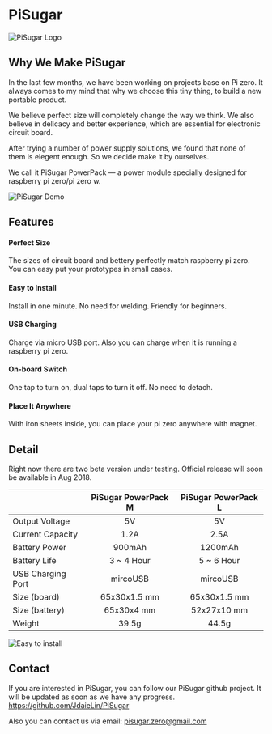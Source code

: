 # PiSugar
![PiSugar Logo](https://raw.githubusercontent.com/JdaieLin/PiSugar/master/logo.jpg)

## Why We Make PiSugar

In the last few months, we have been working on projects base on Pi zero. It always comes to my mind that why we choose this tiny thing, to build a new portable product.

We believe perfect size will completely change the way we think.
We also believe in delicacy and better experience, which are essential for electronic circuit board.

After trying a number of power supply solutions, we found that none of them is elegent enough.
So we decide make it by ourselves. 

We call it PiSugar PowerPack — a power module specially designed for raspberry pi zero/pi zero w.

![PiSugar Demo](https://raw.githubusercontent.com/JdaieLin/PiSugar/master/demo.gif)


## Features

#### Perfect Size
The sizes of circuit board and bettery perfectly match raspberry pi zero. You can easy put your prototypes in small cases.

#### Easy to Install
Install in one minute. No need for welding. Friendly for beginners.

#### USB Charging
Charge via micro USB port. Also you can charge when it is running a raspberry pi zero.

#### On-board Switch
One tap to turn on, dual taps to turn it off. No need to detach.

#### Place It Anywhere
With iron sheets inside, you can place your pi zero anywhere with magnet.


## Detail

Right now there are two beta version under testing. Official release will soon be available in Aug 2018.

|  | PiSugar PowerPack M | PiSugar PowerPack L | 
| - | :-: | :-: | 
| Output Voltage | 5V | 5V | 
| Current Capacity | 1.2A | 2.5A | 
| Battery Power | 900mAh | 1200mAh |
| Battery Life | 3 ~ 4 Hour | 5 ~ 6 Hour |
| USB Charging Port | mircoUSB | mircoUSB |
| Size (board) | 65x30x1.5 mm | 65x30x1.5 mm |
| Size (battery) | 65x30x4 mm | 52x27x10 mm |
| Weight | 39.5g | 44.5g |

![Easy to install](https://raw.githubusercontent.com/JdaieLin/PiSugar/master/installation.gif)


## Contact
If you are interested in PiSugar, you can follow our PiSugar github project. It will be updated as soon as we have any progress.
https://github.com/JdaieLin/PiSugar

Also you can contact us via email: pisugar.zero@gmail.com


